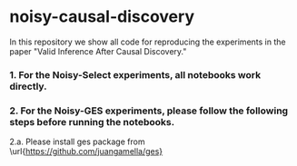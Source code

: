 # noisy-causal-discovery
In this repository we show all code for reproducing the experiments in the paper "Valid Inference After Causal Discovery." 

### 1. For the Noisy-Select experiments, all notebooks work directly.
### 2. For the Noisy-GES experiments, please follow the following steps before running the notebooks.
2.a. Please install ges package from \url{https://github.com/juangamella/ges}
